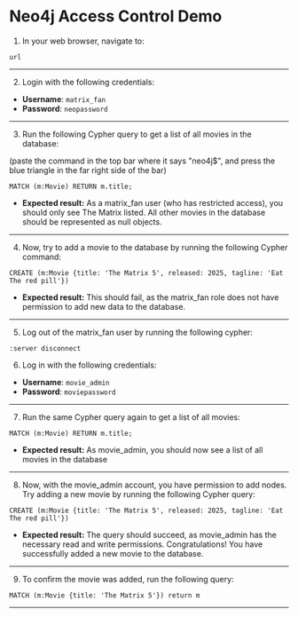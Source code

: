 
# Neo4j Access Control Demo



1. In your web browser, navigate to:

`url`

---

2. Login with the following credentials:
- **Username**: `matrix_fan`
- **Password**: `neopassword`

---



3. Run the following Cypher query to get a list of all movies in the database:

(paste the command in the top bar where it says "neo4j$", and press the blue triangle in the far right side of the bar)


`
MATCH (m:Movie) RETURN m.title;
`

- **Expected result:** As a matrix_fan user (who has restricted access), you should only see The Matrix listed. All other movies in the database should be represented as null objects.

---------

4. Now, try to add a movie to the database by running the following Cypher command:

`
CREATE (m:Movie {title: 'The Matrix 5', released: 2025, tagline: 'Eat The red pill'})
`

- **Expected result:** This should fail, as the matrix_fan role does not have permission to add new data to the database.

--------
 
5. Log out of the matrix_fan user by running the following cypher:

`:server disconnect`

6. Log in with the following credentials:


- **Username**: `movie_admin`
- **Password**: `moviepassword`

------

7. Run the same Cypher query again to get a list of all movies:

`
MATCH (m:Movie) RETURN m.title;
`

- **Expected result:** As movie_admin, you should now see a list of all movies in the database

-----

8. Now, with the movie_admin account, you have permission to add nodes. Try adding a new movie by running the following Cypher query:


`
CREATE (m:Movie {title: 'The Matrix 5', released: 2025, tagline: 'Eat The red pill'})
`

- **Expected result:** The query should succeed, as movie_admin has the necessary read and write permissions. Congratulations! You have successfully added a new movie to the database.

------

9. To confirm the movie was added, run the following query:

`MATCH (m:Movie {title: 'The Matrix 5'})
return m`

----
